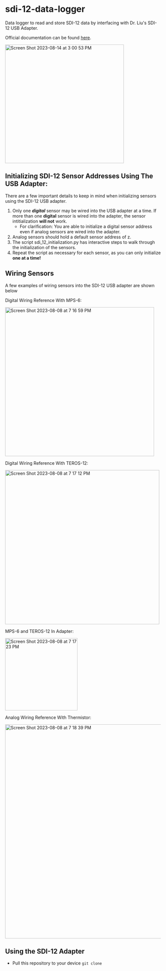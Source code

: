 # sdi-12-data-logger
Data logger to read and store SDI-12 data by interfacing with Dr. Liu's SDI-12 USB Adapter.

Official documentation can be found [here](https://liudresllc.com/gadget/sdi-12-usb-adapter/).


 <img width="384" alt="Screen Shot 2023-08-14 at 3 00 53 PM" src="https://github.com/MichaelChestnut/sdi-12-data-collector/assets/72172361/52265a65-6d54-4e57-a4b4-d9c96df7daf2">


## Initializing SDI-12 Sensor Addresses Using The USB Adapter:

There are a few important details to keep in mind when initializing sensors using the SDI-12 USB adapter. 

 1. Only one ***digital*** sensor may be wired into the USB adapter at a time. If more than one **digital** sensor is wired into the adapter, the sensor intitialization **will not** work.
      - For clarification: You are able to initialize a digital sensor address even if analog sensors are wired into the adapter.
 2. Analog sensors should hold a default sensor address of z.
 3. The script sdi_12_initialization.py has interactive steps to walk through the initialization of the sensors.
 4. Repeat the script as necessary for each sensor, as you can only initialize **one at a time!**


## Wiring Sensors

A few examples of wiring sensors into the SDI-12 USB adapter are shown below

Digital Wiring Reference With MPS-6:

<img width="482" alt="Screen Shot 2023-08-08 at 7 16 59 PM" src="https://github.com/MichaelChestnut/sdi-12-data-collector/assets/72172361/589414aa-0649-4c3a-8196-1d16046cfc1b">


Digital Wiring Reference With TEROS-12:

<img width="499" alt="Screen Shot 2023-08-08 at 7 17 12 PM" src="https://github.com/MichaelChestnut/sdi-12-data-collector/assets/72172361/dcfe6864-ae0d-4bee-9113-159e5c932cc5">


MPS-6 and TEROS-12 In Adapter:

<img width="234" alt="Screen Shot 2023-08-08 at 7 17 23 PM" src="https://github.com/MichaelChestnut/sdi-12-data-collector/assets/72172361/a9028925-15e6-49b0-b513-a8430676f178">

Analog Wiring Reference With Thermistor:

<img width="693" alt="Screen Shot 2023-08-08 at 7 18 39 PM" src="https://github.com/MichaelChestnut/sdi-12-data-collector/assets/72172361/03a84599-383c-43a8-9096-49cc54d81fee">



## Using the SDI-12 Adapter

- Pull this repository to your device ```git clone ```

